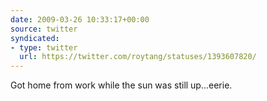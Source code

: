 ```yaml
---
date: 2009-03-26 10:33:17+00:00
source: twitter
syndicated:
- type: twitter
  url: https://twitter.com/roytang/statuses/1393607820/
---
```


Got home from work while the sun was still up...eerie.
